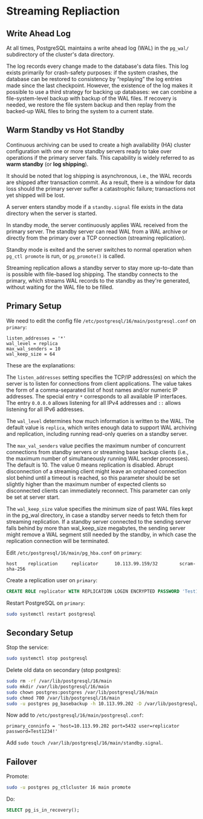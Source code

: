 # Streaming Repliaction

## Write Ahead Log

At all times, PostgreSQL maintains a write ahead log (WAL) in the `pg_wal/` subdirectory of the cluster's data directory.

The log records every change made to the database's data files. This log exists primarily for crash-safety purposes: if the system crashes, the database can be restored to consistency by “replaying” the log entries made since the last checkpoint. However, the existence of the log makes it possible to use a third strategy for backing up databases: we can combine a file-system-level backup with backup of the WAL files. If recovery is needed, we restore the file system backup and then replay from the backed-up WAL files to bring the system to a current state.

## Warm Standby vs Hot Standby

Continuous archiving can be used to create a high availability (HA) cluster configuration with one or more standby servers ready to take over operations if the primary server fails.
This capability is widely referred to as **warm standby** (or **log shipping**).

It should be noted that log shipping is asynchronous, i.e., the WAL records are shipped after transaction commit.
As a result, there is a window for data loss should the primary server suffer a catastrophic failure; transactions not yet shipped will be lost.

A server enters standby mode if a `standby.signal` file exists in the data directory when the server is started.

In standby mode, the server continuously applies WAL received from the primary server.
The standby server can read WAL from a WAL archive or directly from the primary over a TCP connection (streaming replication).

Standby mode is exited and the server switches to normal operation when `pg_ctl promote` is run, or `pg_promote()` is called.

Streaming replication allows a standby server to stay more up-to-date than is possible with file-based log shipping.
The standby connects to the primary, which streams WAL records to the standby as they're generated, without waiting for the WAL file to be filled.

## Primary Setup

We need to edit the config file `/etc/postgresql/16/main/postgresql.conf` on `primary`:

```
listen_addresses = '*'
wal_level = replica
max_wal_senders = 10
wal_keep_size = 64
```

These are the explanations:

The `listen_addresses` setting specifies the TCP/IP address(es) on which the server is to listen for connections from client applications.
The value takes the form of a comma-separated list of host names and/or numeric IP addresses.
The special entry `*` corresponds to all available IP interfaces.
The entry `0.0.0.0` allows listening for all IPv4 addresses and `::` allows listening for all IPv6 addresses.

The `wal_level` determines how much information is written to the WAL.
The default value is `replica`, which writes enough data to support WAL archiving and replication, including running read-only queries on a standby server.

The `max_val_senders` value pecifies the maximum number of concurrent connections from standby servers or streaming base backup clients (i.e., the maximum number of simultaneously running WAL sender processes).
The default is 10.
The value 0 means replication is disabled.
Abrupt disconnection of a streaming client might leave an orphaned connection slot behind until a timeout is reached, so this parameter should be set slightly higher than the maximum number of expected clients so disconnected clients can immediately reconnect.
This parameter can only be set at server start.

The `wal_keep_size` value specifies the minimum size of past WAL files kept in the pg_wal directory, in case a standby server needs to fetch them for streaming replication.
If a standby server connected to the sending server falls behind by more than wal_keep_size megabytes, the sending server might remove a WAL segment still needed by the standby, in which case the replication connection will be terminated.

Edit `/etc/postgresql/16/main/pg_hba.conf` on `primary`:

```
host    replication     replicator      10.113.99.159/32        scram-sha-256
```

Create a replication user on `primary`:

```sql
CREATE ROLE replicator WITH REPLICATION LOGIN ENCRYPTED PASSWORD 'Test1234!';
```

Restart PostgreSQL on `primary`:

```sh
sudo systemctl restart postgresql
```

## Secondary Setup

Stop the service:

```sh
sudo systemctl stop postgresql
```

Delete old data on secondary (stop postgres):

```sh
sudo rm -rf /var/lib/postgresql/16/main
sudo mkdir /var/lib/postgresql/16/main
sudo chown postgres:postgres /var/lib/postgresql/16/main
sudo chmod 700 /var/lib/postgresql/16/main
sudo -u postgres pg_basebackup -h 10.113.99.202 -D /var/lib/postgresql/16/main -U replicator -W -P --wal-method=stream
```

Now add to `/etc/postgresql/16/main/postgresql.conf`:

```
primary_conninfo = 'host=10.113.99.202 port=5432 user=replicator password=Test1234!'
```

Add `sudo touch /var/lib/postgresql/16/main/standby.signal`.

## Failover

Promote:

```sh
sudo -u postgres pg_ctlcluster 16 main promote
```

Do:

```sql
SELECT pg_is_in_recovery();
```
